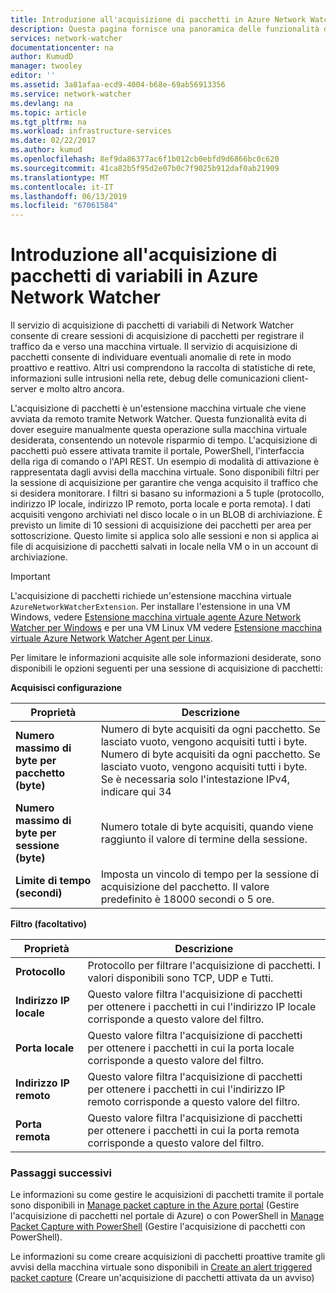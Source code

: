 ```yaml
---
title: Introduzione all'acquisizione di pacchetti in Azure Network Watcher | Documentazione Microsoft
description: Questa pagina fornisce una panoramica delle funzionalità di acquisizione di pacchetti di Network Watcher
services: network-watcher
documentationcenter: na
author: KumudD
manager: twooley
editor: ''
ms.assetid: 3a81afaa-ecd9-4004-b68e-69ab56913356
ms.service: network-watcher
ms.devlang: na
ms.topic: article
ms.tgt_pltfrm: na
ms.workload: infrastructure-services
ms.date: 02/22/2017
ms.author: kumud
ms.openlocfilehash: 8ef9da86377ac6f1b012cb0ebfd9d6866bc0c620
ms.sourcegitcommit: 41ca82b5f95d2e07b0c7f9025b912daf0ab21909
ms.translationtype: MT
ms.contentlocale: it-IT
ms.lasthandoff: 06/13/2019
ms.locfileid: "67061584"
---
```

# <a name="introduction-to-variable-packet-capture-in-azure-network-watcher"></a>Introduzione all'acquisizione di pacchetti di variabili in Azure Network Watcher

Il servizio di acquisizione di pacchetti di variabili di Network Watcher consente di creare sessioni di acquisizione di pacchetti per registrare il traffico da e verso una macchina virtuale. Il servizio di acquisizione di pacchetti consente di individuare eventuali anomalie di rete in modo proattivo e reattivo. Altri usi comprendono la raccolta di statistiche di rete, informazioni sulle intrusioni nella rete, debug delle comunicazioni client-server e molto altro ancora.

L'acquisizione di pacchetti è un'estensione macchina virtuale che viene avviata da remoto tramite Network Watcher. Questa funzionalità evita di dover eseguire manualmente questa operazione sulla macchina virtuale desiderata, consentendo un notevole risparmio di tempo. L'acquisizione di pacchetti può essere attivata tramite il portale, PowerShell, l'interfaccia della riga di comando o l'API REST. Un esempio di modalità di attivazione è rappresentata dagli avvisi della macchina virtuale. Sono disponibili filtri per la sessione di acquisizione per garantire che venga acquisito il traffico che si desidera monitorare. I filtri si basano su informazioni a 5 tuple (protocollo, indirizzo IP locale, indirizzo IP remoto, porta locale e porta remota). I dati acquisiti vengono archiviati nel disco locale o in un BLOB di archiviazione. È previsto un limite di 10 sessioni di acquisizione dei pacchetti per area per sottoscrizione. Questo limite si applica solo alle sessioni e non si applica ai file di acquisizione di pacchetti salvati in locale nella VM o in un account di archiviazione.

> [!IMPORTANT]
> L'acquisizione di pacchetti richiede un'estensione macchina virtuale `AzureNetworkWatcherExtension`. Per installare l'estensione in una VM Windows, vedere [Estensione macchina virtuale agente Azure Network Watcher per Windows](../virtual-machines/windows/extensions-nwa.md) e per una VM Linux VM vedere [Estensione macchina virtuale Azure Network Watcher Agent per Linux](../virtual-machines/linux/extensions-nwa.md).

Per limitare le informazioni acquisite alle sole informazioni desiderate, sono disponibili le opzioni seguenti per una sessione di acquisizione di pacchetti:

**Acquisisci configurazione**

|Proprietà|Descrizione|
|---|---|
|**Numero massimo di byte per pacchetto (byte)** | Numero di byte acquisiti da ogni pacchetto. Se lasciato vuoto, vengono acquisiti tutti i byte. Numero di byte acquisiti da ogni pacchetto. Se lasciato vuoto, vengono acquisiti tutti i byte. Se è necessaria solo l'intestazione IPv4, indicare qui 34 |
|**Numero massimo di byte per sessione (byte)** | Numero totale di byte acquisiti, quando viene raggiunto il valore di termine della sessione.|
|**Limite di tempo (secondi)** | Imposta un vincolo di tempo per la sessione di acquisizione del pacchetto. Il valore predefinito è 18000 secondi o 5 ore.|

**Filtro (facoltativo)**

|Proprietà|Descrizione|
|---|---|
|**Protocollo** | Protocollo per filtrare l'acquisizione di pacchetti. I valori disponibili sono TCP, UDP e Tutti.|
|**Indirizzo IP locale** | Questo valore filtra l'acquisizione di pacchetti per ottenere i pacchetti in cui l'indirizzo IP locale corrisponde a questo valore del filtro.|
|**Porta locale** | Questo valore filtra l'acquisizione di pacchetti per ottenere i pacchetti in cui la porta locale corrisponde a questo valore del filtro.|
|**Indirizzo IP remoto** | Questo valore filtra l'acquisizione di pacchetti per ottenere i pacchetti in cui l'indirizzo IP remoto corrisponde a questo valore del filtro.|
|**Porta remota** | Questo valore filtra l'acquisizione di pacchetti per ottenere i pacchetti in cui la porta remota corrisponde a questo valore del filtro.|

### <a name="next-steps"></a>Passaggi successivi

Le informazioni su come gestire le acquisizioni di pacchetti tramite il portale sono disponibili in [Manage packet capture in the Azure portal](network-watcher-packet-capture-manage-portal.md) (Gestire l'acquisizione di pacchetti nel portale di Azure) o con PowerShell in [Manage Packet Capture with PowerShell](network-watcher-packet-capture-manage-powershell.md) (Gestire l'acquisizione di pacchetti con PowerShell).

Le informazioni su come creare acquisizioni di pacchetti proattive tramite gli avvisi della macchina virtuale sono disponibili in [Create an alert triggered packet capture](network-watcher-alert-triggered-packet-capture.md) (Creare un'acquisizione di pacchetti attivata da un avviso)

<!--Image references-->
[1]: ./media/network-watcher-packet-capture-overview/figure1.png













